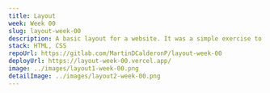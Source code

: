 ```yaml
---
title: Layout
week: Week 00
slug: layout-week-00
description: A basic layout for a website. It was a simple exercise to show our usage of the HTML & CSS before we started the Trainee Program.
stack: HTML, CSS
repoUrl: https://gitlab.com/MartinDCalderonP/layout-week-00
deployUrl: https://layout-week-00.vercel.app/
image: ../images/layout1-week-00.png
detailImage: ../images/layout2-week-00.png
---
```

